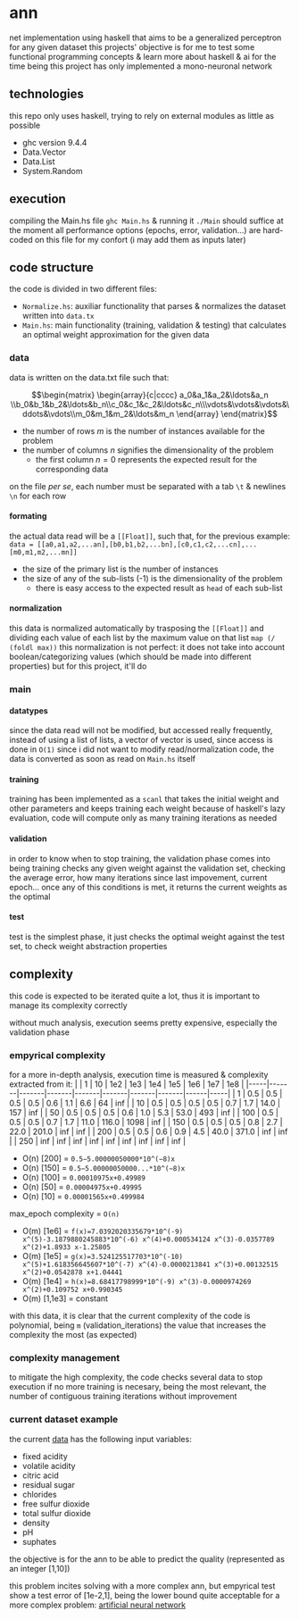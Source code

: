 # ann
net implementation using haskell that aims to be a generalized perceptron for any given dataset
this projects' objective is for me to test some functional programming concepts & learn more about haskell & ai
for the time being this project has only implemented a mono-neuronal network

## technologies
this repo only uses haskell, trying to rely on external modules as little as possible
- ghc version 9.4.4
- Data.Vector
- Data.List
- System.Random

## execution
compiling the Main.hs file `ghc Main.hs` & running it `./Main` should suffice
at the moment all performance options (epochs, error, validation...) are hard-coded on this file for my confort
(i may add them as inputs later)

## code structure
the code is divided in two different files:
- `Normalize.hs`: auxiliar functionality that parses & normalizes the dataset written into `data.tx`
- `Main.hs`: main functionality (training, validation & testing) that calculates an optimal weight approximation for the given data

### data
data is written on the data.txt file such that:

```math
\begin{matrix}
\begin{array}{c|cccc}
a_0&a_1&a_2&\ldots&a_n \\b_0&b_1&b_2&\ldots&b_n\\c_0&c_1&c_2&\ldots&c_n\\\vdots&\vdots&\vdots&\ddots&\vdots\\m_0&m_1&m_2&\ldots&m_n
\end{array}
\end{matrix}
```

- the number of rows $m$ is the number of instances available for the problem
- the number of columns $n$ signifies the dimensionality of the problem
    - the first column $n=0$ represents the expected result for the corresponding data

on the file *per se*, each number must be separated with a tab `\t` & newlines `\n` for each row

#### formating

the actual data read will be a `[[Float]]`, such that, for the previous example:
```data = [[a0,a1,a2,...an],[b0,b1,b2,...bn],[c0,c1,c2,...cn],...[m0,m1,m2,...mn]]```

- the size of the primary list is the number of instances
- the size of any of the sub-lists (-1) is the dimensionality of the problem
    - there is easy access to the expected result as `head` of each sub-list

#### normalization
this data is normalized automatically by trasposing the `[[Float]]` and dividing each value of each list by the maximum value on that list `map (/ (foldl max))`
this normalization is not perfect: it does not take into account boolean/categorizing values (which should be made into different properties) but for this project, it'll do

### main
#### datatypes
since the data read will not be modified, but accessed really frequently, instead of using a list of lists, a vector of vector is used, since access is done in `O(1)`
since i did not want to modify read/normalization code, the data is converted as soon as read on `Main.hs` itself
#### training
training has been implemented as a `scanl` that takes the initial weight and other parameters and keeps training each weight
because of haskell's lazy evaluation, code will compute only as many training iterations as needed
#### validation
in order to know when to stop training, the validation phase comes into being
training checks any given weight against the validation set, checking the average error, how many iterations since last impovement, current epoch...
once any of this conditions is met, it returns the current weights as the optimal
#### test
test is the simplest phase, it just checks the optimal weight against the test set, to check weight abstraction properties

## complexity
this code is expected to be iterated quite a lot, thus it is important to manage its complexity correctly

without much analysis, execution seems pretty expensive, especially the validation phase

### empyrical complexity
for a more in-depth analysis, execution time is measured & complexity extracted from it:
|     | 1     | 10    | 1e2   | 1e3   | 1e4   | 1e5   | 1e6   | 1e7  | 1e8 |
|-----|-------|-------|-------|-------|-------|-------|-------|------|-----|
| 1   | 0.5   | 0.5   | 0.5   | 0.5   | 0.6   | 1.1   | 6.6   | 64   | inf |
| 10  | 0.5   | 0.5   | 0.5   | 0.5   | 0.7   | 1.7   | 14.0  | 157  | inf |
| 50  | 0.5   | 0.5   | 0.5   | 0.6   | 1.0   | 5.3   | 53.0  | 493  | inf |
| 100 | 0.5   | 0.5   | 0.5   | 0.7   | 1.7   | 11.0  | 116.0 | 1098 | inf |
| 150 | 0.5   | 0.5   | 0.5   | 0.8   | 2.7   | 22.0  | 201.0 | inf  | inf |
| 200 | 0.5   | 0.5   | 0.6   | 0.9   | 4.5   | 40.0  | 371.0 | inf  | inf |
| 250 | inf   | inf   | inf   | inf   | inf   | inf   | inf   | inf  | inf |

- O(n) [200] = `0.5−5.00000050000*10^(−8)x`
- O(n) [150] = `0.5−5.00000050000...*10^(−8)x`
- O(n) [100] = `0.00010975x+0.49989`
- O(n) [50] = `0.00004975x+0.49995`
- O(n) [10] = `0.00001565x+0.499984`

max_epoch complexity = `O(n)`

- O(m) [1e6] = `f(x)=7.0392020335679*10^(-9) x^(5)-3.1879880245883*10^(-6) x^(4)+0.000534124 x^(3)-0.0357789 x^(2)+1.8933 x-1.25805`
- O(m) [1e5] = `g(x)=3.524125517703*10^(-10) x^(5)+1.618356645607*10^(-7) x^(4)-0.0000213841 x^(3)+0.00132515 x^(2)+0.0542878 x+1.04441`
- O(m) [1e4] = `h(x)=8.68417798999*10^(-9) x^(3)-0.0000974269 x^(2)+0.109752 x+0.990345`
- O(m) [1,1e3] = constant

with this data, it is clear that the current complexity of the code is polynomial, being `m` (validation_iterations) the value that increases the complexity the most (as expected)

### complexity management
to mitigate the high complexity, the code checks several data to stop execution if no more training is necesary, being the most relevant, the number of contiguous training iterations without improvement


### current dataset example

the current [data](https://archive.ics.uci.edu/ml/datasets/Wine+Quality) has the following input variables:
- fixed acidity
- volatile acidity
- citric acid
- residual sugar
- chlorides
- free sulfur dioxide
- total sulfur dioxide
- density
- pH
- suphates

the objective is for the ann to be able to predict the quality (represented as an integer [1,10])

this problem incites solving with a more complex ann, but empyrical test show a test error of [1e-2,1], being the lower bound quite acceptable
for a more complex problem: [artificial neural network](https://github.com/yref-boop/ann)
